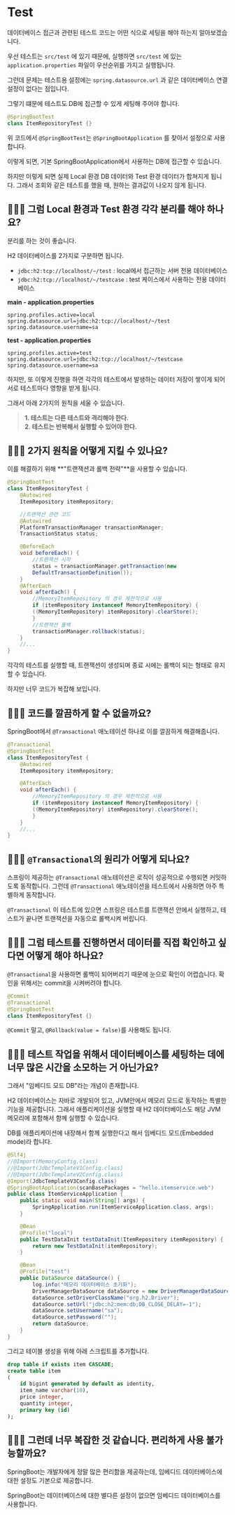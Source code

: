 # Test

데이터베이스 접근과 관련된 테스트 코드는 어떤 식으로 세팅을 해야 하는지 알아보겠습니다.

우선 테스트는  `src/test` 에 있기 때문에, 실행하면 `src/test` 에 있는 `application.properties` 파일이 우선순위를 가지고 실행됩니다. 

그런데 문제는 테스트용 설정에는 `spring.datasource.url` 과 같은 데이터베이스 연결 설정이 없다는 점입니다.

그렇기 떄문에 테스트도 DB에 접근할 수 있게 세팅해 주어야 합니다.

```java
@SpringBootTest
class ItemRepositoryTest {}
```

위 코드에서 `@SpringBootTest`는 `@SpringBootApplication` 를 찾아서 설정으로 사용합니다.

이렇게 되면, 기본 SpringBootApplication에서 사용하는 DB에 접근할 수 있습니다.

하지만 이렇게 되면 실제 Local 환경 DB 데이터와 Test 환경 데이터가 합쳐지게 됩니다. 그래서 조회와 같은 테스트를 했을 때, 원하는 결과값이 나오지 않게 됩니다.

## 🤷🏻‍♂️ 그럼 Local 환경과 Test 환경 각각 분리를 해야 하나요?
분리를 하는 것이 좋습니다.

H2 데이터베이스를 2가지로 구분하면 됩니다.
- `jdbc:h2:tcp://localhost/~/test` : local에서 접근하는 서버 전용 데이터베이스
- `jdbc:h2:tcp://localhost/~/testcase` : test 케이스에서 사용하는 전용 데이터베이스

**main - application.properties**
```properties
spring.profiles.active=local
spring.datasource.url=jdbc:h2:tcp://localhost/~/test
spring.datasource.username=sa
```

**test - application.properties**
```properties
spring.profiles.active=test
spring.datasource.url=jdbc:h2:tcp://localhost/~/testcase
spring.datasource.username=sa
```

하지만, 또 이렇게 진행을 하면 각각의 테스트에서 발생하는 데이터 저장이 쌓이게 되어 서로 테스트마다 영향을 받게 됩니다.

그래서 아래 2가지의 원칙을 세울 수 있습니다.

>**1. 테스트는 다른 테스트와 격리해야 한다.**<br>
>**2. 테스트는 반복해서 실행할 수 있어야 한다.**

## 🤷🏻‍♂️ 2가지 원칙을 어떻게 지킬 수 있나요?
이를 해결하기 위해 **"트랜잭션과 롤백 전략"**을 사용할 수 있습니다.

```java
@SpringBootTest
class ItemRepositoryTest {
    @Autowired
    ItemRepository itemRepository;

    //트랜잭션 관련 코드
    @Autowired
    PlatformTransactionManager transactionManager;
    TransactionStatus status;

    @BeforeEach
    void beforeEach() {
        //트랜잭션 시작
        status = transactionManager.getTransaction(new
        DefaultTransactionDefinition());
    }
    @AfterEach
    void afterEach() {
        //MemoryItemRepository 의 경우 제한적으로 사용
        if (itemRepository instanceof MemoryItemRepository) {
        ((MemoryItemRepository) itemRepository).clearStore();
        }
        //트랜잭션 롤백
        transactionManager.rollback(status);
    }
    //...
}
```

각각의 테스트를 실행할 때, 트랜잭션이 생성되며 종료 시에는 롤백이 되는 형태로 유지할 수 있습니다.

하지만 너무 코드가 복잡해 보입니다.

## 🤷🏻‍♂️ 코드를 깔끔하게 할 수 없을까요?
SpringBoot에서  `@Transactional` 애노테이션 하나로 이를 깔끔하게 해결해줍니다.

```java
@Transactional
@SpringBootTest
class ItemRepositoryTest {
    @Autowired
    ItemRepository itemRepository;

    @AfterEach
    void afterEach() {
        //MemoryItemRepository 의 경우 제한적으로 사용
        if (itemRepository instanceof MemoryItemRepository) {
        ((MemoryItemRepository) itemRepository).clearStore();
        }
    }
    //...
}
```

## 🤷🏻‍♂️ `@Transactional`의 원리가 어떻게 되나요?
스프링이 제공하는 `@Transactional` 애노테이션은 로직이 성공적으로 수행되면 커밋하도록 동작합니다. 그런데 `@Transactional` 애노테이션을 테스트에서 사용하면 아주 특별하게 동작합니다.

`@Transactional` 이 테스트에 있으면 스프링은 테스트를 트랜잭션 안에서 실행하고, 테스트가 끝나면 트랜잭션을 자동으로 롤백시켜 버립니다.

## 🤷🏻‍♂️ 그럼 테스트를 진행하면서 데이터를 직접 확인하고 싶다면 어떻게 해야 하나요?
`@Transactional`을 사용하면 롤백이 되어버리기 때문에 눈으로 확인이 어렵습니다. 확인을 위해서는 commit을 시켜버려야 합니다.

```java
@Commit
@Transactional
@SpringBootTest
class ItemRepositoryTest {}
```

`@Commit` 말고, `@Rollback(value = false)`를 사용해도 됩니다.

## 🤷🏻‍♂️ 테스트 작업을 위해서 데이터베이스를 세팅하는 데에 너무 많은 시간을 소모하는 거 아닌가요?
그래서 "임베디드 모드 DB"라는 개념이 존재합니다.

H2 데이터베이스는 자바로 개발되어 있고, JVM안에서 메모리 모드로 동작하는 특별한 기능을 제공합니다. 그래서 애플리케이션을 실행할 때 H2 데이터베이스도 해당 JVM 메모리에 포함해서 함께 실행할 수 있습니다. 

DB를 애플리케이션에 내장해서 함께 실행한다고 해서 임베디드 모드(Embedded mode)라 합니다.

```java
@Slf4j
//@Import(MemoryConfig.class)
//@Import(JdbcTemplateV1Config.class)
//@Import(JdbcTemplateV2Config.class)
@Import(JdbcTemplateV3Config.class)
@SpringBootApplication(scanBasePackages = "hello.itemservice.web")
public class ItemServiceApplication {
    public static void main(String[] args) {
        SpringApplication.run(ItemServiceApplication.class, args);
    }

    @Bean
    @Profile("local")
    public TestDataInit testDataInit(ItemRepository itemRepository) {
        return new TestDataInit(itemRepository);
    }

    @Bean
    @Profile("test")
    public DataSource dataSource() {
        log.info("메모리 데이터베이스 초기화");
        DriverManagerDataSource dataSource = new DriverManagerDataSource();
        dataSource.setDriverClassName("org.h2.Driver");
        dataSource.setUrl("jdbc:h2:mem:db;DB_CLOSE_DELAY=-1");
        dataSource.setUsername("sa");
        dataSource.setPassword("");
        return dataSource;
    }
}
```

그리고 테이블 생성을 위해 아래 스크립트를 추가합니다.

```sql
drop table if exists item CASCADE;
create table item
(
    id bigint generated by default as identity,
    item_name varchar(10),
    price integer,
    quantity integer,
    primary key (id)
);
```

## 🤷🏻‍♂️ 그런데 너무 복잡한 것 같습니다. 편리하게 사용 불가능할까요?
SpringBoot는 개발자에게 정말 많은 편리함을 제공하는데, 임베디드 데이터베이스에 대한 설정도 기본으로 제공합니다.

SpringBoot는 데이터베이스에 대한 별다른 설정이 없으면 임베디드 데이터베이스를 사용합니다.